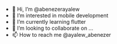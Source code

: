 - 👋 Hi, I’m @abenezerayalew
- 👀 I’m interested in mobile development
- 🌱 I’m currently learning flutter
- 💞️ I’m looking to collaborate on ...
- 📫 How to reach me @ayalew_abenezer

<!---
abenezerayalew/abenezerayalew is a ✨ special ✨ repository because its `README.md` (this file) appears on your GitHub profile.
You can click the Preview link to take a look at your changes.
--->
